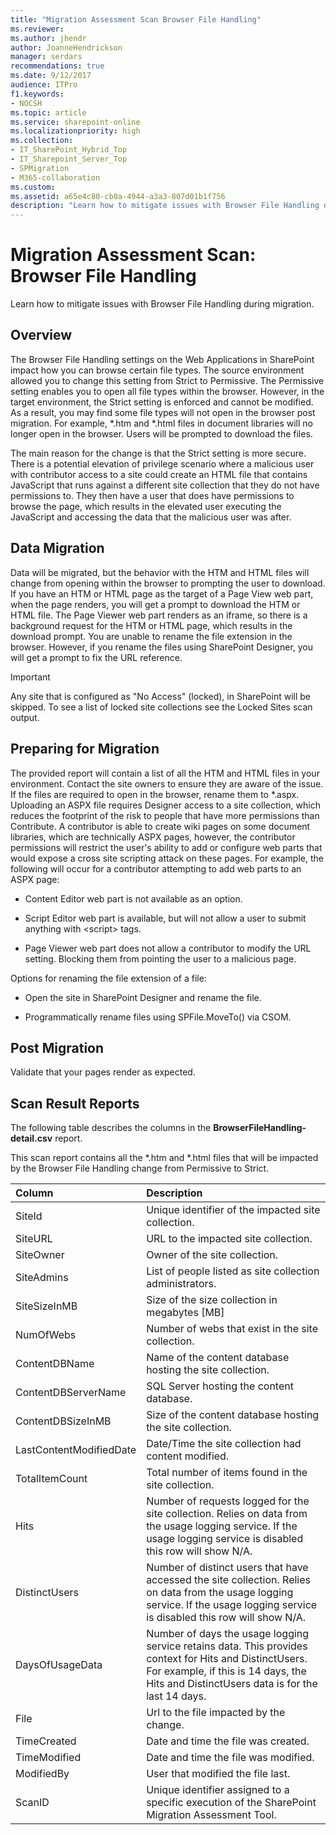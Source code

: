 ```yaml
---
title: "Migration Assessment Scan Browser File Handling"
ms.reviewer: 
ms.author: jhendr
author: JoanneHendrickson
manager: serdars
recommendations: true
ms.date: 9/12/2017
audience: ITPro
f1.keywords:
- NOCSH
ms.topic: article
ms.service: sharepoint-online
ms.localizationpriority: high
ms.collection:
- IT_SharePoint_Hybrid_Top
- IT_Sharepoint_Server_Top
- SPMigration
- M365-collaboration
ms.custom:
ms.assetid: a65e4c80-cb0a-4944-a3a3-807d01b1f756
description: "Learn how to mitigate issues with Browser File Handling during migration."
---
```


# Migration Assessment Scan: Browser File Handling

Learn how to mitigate issues with Browser File Handling during migration.
  
## Overview

The Browser File Handling settings on the Web Applications in SharePoint impact how you can browse certain file types. The source environment allowed you to change this setting from Strict to Permissive. The Permissive setting enables you to open all file types within the browser. However, in the target environment, the Strict setting is enforced and cannot be modified. As a result, you may find some file types will not open in the browser post migration. For example, \*.htm and \*.html files in document libraries will no longer open in the browser. Users will be prompted to download the files.
  
The main reason for the change is that the Strict setting is more secure. There is a potential elevation of privilege scenario where a malicious user with contributor access to a site could create an HTML file that contains JavaScript that runs against a different site collection that they do not have permissions to. They then have a user that does have permissions to browse the page, which results in the elevated user executing the JavaScript and accessing the data that the malicious user was after.
  
## Data Migration

Data will be migrated, but the behavior with the HTM and HTML files will change from opening within the browser to prompting the user to download. If you have an HTM or HTML page as the target of a Page View web part, when the page renders, you will get a prompt to download the HTM or HTML file. The Page Viewer web part renders as an iframe, so there is a background request for the HTM or HTML page, which results in the download prompt. You are unable to rename the file extension in the browser. However, if you rename the files using SharePoint Designer, you will get a prompt to fix the URL reference.
  
> [!IMPORTANT]
> Any site that is configured as "No Access" (locked), in SharePoint will be skipped. To see a list of locked site collections see the Locked Sites scan output. 
  
## Preparing for Migration

The provided report will contain a list of all the HTM and HTML files in your environment. Contact the site owners to ensure they are aware of the issue. If the files are required to open in the browser, rename them to \*.aspx. Uploading an ASPX file requires Designer access to a site collection, which reduces the footprint of the risk to people that have more permissions than Contribute. A contributor is able to create wiki pages on some document libraries, which are technically ASPX pages, however, the contributor permissions will restrict the user's ability to add or configure web parts that would expose a cross site scripting attack on these pages. For example, the following will occur for a contributor attempting to add web parts to an ASPX page:
  
- Content Editor web part is not available as an option.
    
- Script Editor web part is available, but will not allow a user to submit anything with \<script\> tags.
    
- Page Viewer web part does not allow a contributor to modify the URL setting. Blocking them from pointing the user to a malicious page.
    
Options for renaming the file extension of a file:
  
- Open the site in SharePoint Designer and rename the file.
    
- Programmatically rename files using SPFile.MoveTo() via CSOM.
    
## Post Migration

Validate that your pages render as expected.
  
## Scan Result Reports

The following table describes the columns in the **BrowserFileHandling-detail.csv** report. 
  
This scan report contains all the \*.htm and \*.html files that will be impacted by the Browser File Handling change from Permissive to Strict.
  
|**Column﻿**|**Description﻿**|
|:-----|:-----|
|SiteId  <br/> |Unique identifier of the impacted site collection.  <br/> |
|SiteURL  <br/> |URL to the impacted site collection.  <br/> |
|SiteOwner  <br/> |Owner of the site collection.  <br/> |
|SiteAdmins  <br/> |List of people listed as site collection administrators.  <br/> |
|SiteSizeInMB  <br/> |Size of the size collection in megabytes [MB]  <br/> |
|NumOfWebs  <br/> |Number of webs that exist in the site collection.  <br/> |
|ContentDBName  <br/> |Name of the content database hosting the site collection.  <br/> |
|ContentDBServerName  <br/> |SQL Server hosting the content database.  <br/> |
|ContentDBSizeInMB  <br/> |Size of the content database hosting the site collection.  <br/> |
|LastContentModifiedDate  <br/> |Date/Time the site collection had content modified.  <br/> |
|TotalItemCount  <br/> |Total number of items found in the site collection.  <br/> |
|Hits  <br/> |Number of requests logged for the site collection. Relies on data from the usage logging service. If the usage logging service is disabled this row will show N/A.  <br/> |
|DistinctUsers  <br/> |Number of distinct users that have accessed the site collection. Relies on data from the usage logging service. If the usage logging service is disabled this row will show N/A.  <br/> |
|DaysOfUsageData  <br/> |Number of days the usage logging service retains data. This provides context for Hits and DistinctUsers. For example, if this is 14 days, the Hits and DistinctUsers data is for the last 14 days.  <br/> |
|File﻿  <br/> |Url to the file impacted by the change.﻿  <br/> |
|TimeCreated﻿  <br/> |Date and time the file was created.﻿  <br/> |
|TimeModified﻿  <br/> |Date and time the file was modified﻿.  <br/> |
|ModifiedBy﻿  <br/> |User that modified the file last.﻿  <br/> |
|ScanID  <br/> |Unique identifier assigned to a specific execution of the SharePoint Migration Assessment Tool.  <br/> |
   

